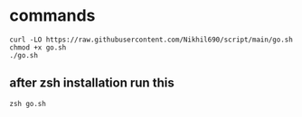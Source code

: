 # commands
```
curl -LO https://raw.githubusercontent.com/Nikhil690/script/main/go.sh
chmod +x go.sh
./go.sh
```
## after zsh installation run this
```
zsh go.sh
```
